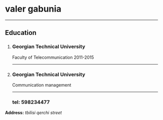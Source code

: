 # valer gabunia

---
## Education
1. ### Georgian Technical University
   Faculty of Telecommunication 2011-2015
   ___
2. ### Georgian Technical University
    Communication management
    ___
    ### tel: 598234477
    
**Address:** *tbilisi qerchi street*
